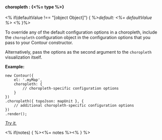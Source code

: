 #### **choropleth** : {<%= type %>}

<% if(defaultValue !== "[object Object]") { %>*default: <%= defaultValue %>* <% }%>

To override any of the default configuration options in a choropleth, include the `choropleth` configuration object in the configuration options that you pass to your Contour constructor. 

Alternatively, pass the options as the second argument to the `choropleth` visualization itself.

**Example:**

	new Contour({
		el: '.myMap',
		choropleth: {
			// choropleth-specific configuration options
		}
	})
	.choropleth({ topoJson: mapUnit }, { 
		// additional choropleth-specific configuration options 
	})
	.render();

*[Try it.](<%= jsFiddleLink %>)*

<% if(notes) { %><%= notes %><% } %>

